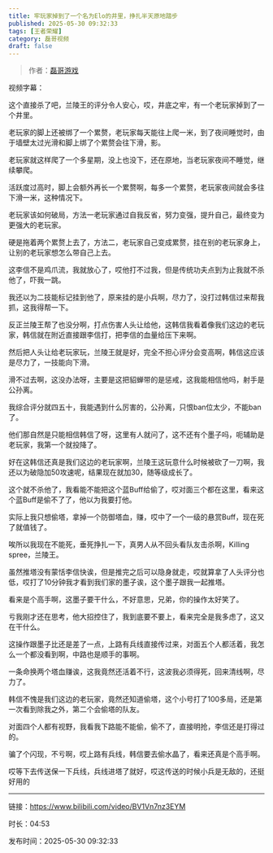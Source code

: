 ```yaml
---
title: 牢玩家掉到了一个名为Elo的井里，挣扎半天原地踏步
published: 2025-05-30 09:32:33
tags: [王者荣耀]
category: 磊哥视频
draft: false
---
```



> 作者：[磊哥游戏](https://space.bilibili.com/268941858?spm_id_from=333.788.upinfo.head.click)

视频字幕：

这个直接杀了吧，兰陵王的评分令人安心，哎，井底之牢，有一个老玩家掉到了一个井里。

老玩家的脚上还被绑了一个累赘，老玩家每天能往上爬一米，到了夜间睡觉时，由于墙壁太过光滑和脚上绑了个累赘会往下滑，影。

老玩家就这样爬了一个多星期，没上也没下，还在原地，当老玩家夜间不睡觉，继续攀爬。

活跃度过高时，脚上会额外再长一个累赘啊，每多一个累赘，老玩家夜间就会多往下滑一米，这种情况下。

老玩家该如何破局，方法一老玩家通过自我反省，努力变强，提升自己，最终变为更强大的老玩家。

硬是拖着两个累赘上去了，方法二，老玩家自己变成累赘，挂在别的老玩家身上，让别的老玩家想怎么带自己上去。

这李信不是鸡爪流，我就放心了，哎他打不过我，但是传统功夫点到为止我就不杀他了，吓我一跳。

我还以为二技能标记挂到他了，原来挂的是小兵啊，尽力了，没打过韩信过来帮我抓，这我得帮一下。

反正兰陵王帮了也没分啊，打点伤害人头让给他，这韩信我看着像我们这边的老玩家，韩信就在附近直接跟李信打，把李信的血量给压下来啊。

然后把人头让给老玩家玩，兰陵王就是好，完全不担心评分会变高啊，韩信这应该是尽力了，一技能向下滑。

滑不过去啊，这没办法呀，主要是这把貂蝉带的是惩戒，这我能相信他吗，射手是公孙离。

我综合评分就四五十，我能遇到什么厉害的，公孙离，只恨ban位太少，不能ban了。

他们那自然是只能相信韩信了呀，这里有人就问了，这不还有个墨子吗，呃辅助是老玩家，我第一个就投降了。

好在这韩信还真是我们这边的老玩家啊，兰陵王这玩意什么时候被砍了一刀啊，我还以为破隐加50攻速呢，结果现在就加30，随等级成长了。

这个就不杀他了，我看能不能把这个蓝Buff给偷了，哎对面三个都在这里，看来这个蓝Buff是偷不了了，他以为我要打他。

实际上我只想偷塔，拿掉一个防御塔血，赚，哎中了一个一级的悬赏Buff，现在死了就值钱了。

唉所以我现在不能死，垂死挣扎一下，真男人从不回头看队友击杀啊，Killing spree，兰陵王。

虽然推塔没有蒙恬李信快诶，但是推完之后可以隐身就走，哎就算拿了人头评分也低，哎打了10分钟我才看到我们家的墨子诶，这个墨子跟我一起推塔。

看来是个高手啊，这墨子要干什么，不好意思，兄弟，你的操作太好笑了。

亏我刚才还在思考，他大招控住了，我到底要不要上，看来完全是我多虑了，这又在干什么。

这操作跟墨子比还是差了一点，上路有兵线直接传过来，对面五个人都活着，我怎么一个都没看到啊，中路也是顺手的事啊。

一条命换两个塔血赚诶，这我竟然还活着不行，这波我必须得死，回来清线啊，尽力了。

韩信不愧是我们这边的老玩家，竟然还知道偷塔，这个小号打了100多局，还是第一次看到除我之外，第二个会偷塔的队友。

对面四个人都有视野，我看我下路能不能偷，偷不了，直接明抢，李信还是打得过的。

骗了个闪现，不亏啊，哎上路有兵线，韩信要去偷水晶了，看来还真是个高手啊。

哎等下去传送保一下兵线，兵线进塔了就好，哎这传送的时候小兵是无敌的，还挺好用的

---

链接：https://www.bilibili.com/video/BV1Vn7nz3EYM

时长：04:53

发布时间：2025-05-30 09:32:33
